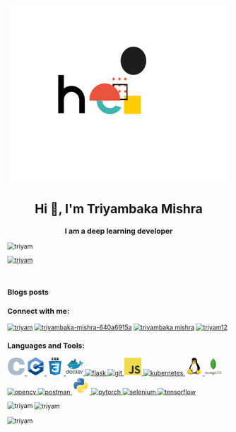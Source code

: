 <p align="center"> <img src="image/hello.gif" alt="hello" width="600px" height="400px" /> </p>
<h1 align="center">Hi 👋, I'm Triyambaka Mishra</h1>
<h3 align="center">I am a deep learning developer</h3>

<p align="left"> <img src="https://komarev.com/ghpvc/?username=triyam&label=Profile%20views&color=0e75b6&style=flat" alt="triyam" /> </p>

<p align="left"> <a href="https://github.com/ryo-ma/github-profile-trophy"><img src="https://github-profile-trophy.vercel.app/?username=triyam" alt="triyam" /></a> </p>

<p align="left"> <a href="https://twitter.com/" target="blank"><img src="https://img.shields.io/twitter/follow/?logo=twitter&style=for-the-badge" alt="" /></a> </p>

### Blogs posts
<!-- BLOG-POST-LIST:START -->
<!-- BLOG-POST-LIST:END -->

<h3 align="left">Connect with me:</h3>
<p align="left">
<a href="https://dev.to/triyam" target="blank"><img align="center" src="https://cdn.jsdelivr.net/npm/simple-icons@3.0.1/icons/dev-dot-to.svg" alt="triyam" height="30" width="40" /></a>
<a href="https://linkedin.com/in/triyambaka-mishra-640a6915a" target="blank"><img align="center" src="https://cdn.jsdelivr.net/npm/simple-icons@3.0.1/icons/linkedin.svg" alt="triyambaka-mishra-640a6915a" height="30" width="40" /></a>
<a href="https://fb.com/triyambaka mishra" target="blank"><img align="center" src="https://cdn.jsdelivr.net/npm/simple-icons@3.0.1/icons/facebook.svg" alt="triyambaka mishra" height="30" width="40" /></a>
<a href="https://instagram.com/triyam12" target="blank"><img align="center" src="https://cdn.jsdelivr.net/npm/simple-icons@3.0.1/icons/instagram.svg" alt="triyam12" height="30" width="40" /></a>
</p>

<h3 align="left">Languages and Tools:</h3>
<p align="left"> <a href="https://www.cprogramming.com/" target="_blank"> <img src="https://raw.githubusercontent.com/devicons/devicon/master/icons/c/c-original.svg" alt="c" width="40" height="40"/> </a> <a href="https://www.w3schools.com/cpp/" target="_blank"> <img src="https://raw.githubusercontent.com/devicons/devicon/master/icons/cplusplus/cplusplus-original.svg" alt="cplusplus" width="40" height="40"/> </a> <a href="https://www.w3schools.com/css/" target="_blank"> <img src="https://raw.githubusercontent.com/devicons/devicon/master/icons/css3/css3-original-wordmark.svg" alt="css3" width="40" height="40"/> </a> <a href="https://www.docker.com/" target="_blank"> <img src="https://raw.githubusercontent.com/devicons/devicon/master/icons/docker/docker-original-wordmark.svg" alt="docker" width="40" height="40"/> </a> <a href="https://flask.palletsprojects.com/" target="_blank"> <img src="https://www.vectorlogo.zone/logos/pocoo_flask/pocoo_flask-icon.svg" alt="flask" width="40" height="40"/> </a> <a href="https://git-scm.com/" target="_blank"> <img src="https://www.vectorlogo.zone/logos/git-scm/git-scm-icon.svg" alt="git" width="40" height="40"/> </a> <a href="https://developer.mozilla.org/en-US/docs/Web/JavaScript" target="_blank"> <img src="https://raw.githubusercontent.com/devicons/devicon/master/icons/javascript/javascript-original.svg" alt="javascript" width="40" height="40"/> </a> <a href="https://kubernetes.io" target="_blank"> <img src="https://www.vectorlogo.zone/logos/kubernetes/kubernetes-icon.svg" alt="kubernetes" width="40" height="40"/> </a> <a href="https://www.linux.org/" target="_blank"> <img src="https://raw.githubusercontent.com/devicons/devicon/master/icons/linux/linux-original.svg" alt="linux" width="40" height="40"/> </a> <a href="https://www.mongodb.com/" target="_blank"> <img src="https://raw.githubusercontent.com/devicons/devicon/master/icons/mongodb/mongodb-original-wordmark.svg" alt="mongodb" width="40" height="40"/> </a> <a href="https://opencv.org/" target="_blank"> <img src="https://www.vectorlogo.zone/logos/opencv/opencv-icon.svg" alt="opencv" width="40" height="40"/> </a> <a href="https://postman.com" target="_blank"> <img src="https://www.vectorlogo.zone/logos/getpostman/getpostman-icon.svg" alt="postman" width="40" height="40"/> </a> <a href="https://www.python.org" target="_blank"> <img src="https://raw.githubusercontent.com/devicons/devicon/master/icons/python/python-original.svg" alt="python" width="40" height="40"/> </a> <a href="https://pytorch.org/" target="_blank"> <img src="https://www.vectorlogo.zone/logos/pytorch/pytorch-icon.svg" alt="pytorch" width="40" height="40"/> </a> <a href="https://www.selenium.dev" target="_blank"> <img src="https://raw.githubusercontent.com/detain/svg-logos/780f25886640cef088af994181646db2f6b1a3f8/svg/selenium-logo.svg" alt="selenium" width="40" height="40"/> </a> <a href="https://www.tensorflow.org" target="_blank"> <img src="https://www.vectorlogo.zone/logos/tensorflow/tensorflow-icon.svg" alt="tensorflow" width="40" height="40"/> </a> </p>

<p><img align="left" src="https://github-readme-stats.vercel.app/api/top-langs?username=triyam&show_icons=true&locale=en&layout=compact" alt="triyam" /></p>

<p>&nbsp;<img align="center" src="https://github-readme-stats.vercel.app/api?username=triyam&show_icons=true&locale=en" alt="triyam" /></p>

<p><img align="center" src="https://github-readme-streak-stats.herokuapp.com/?user=triyam&" alt="triyam" /></p>

